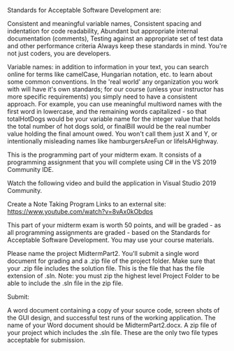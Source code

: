 Standards for Acceptable Software Development are:

Consistent and meaningful variable names,
Consistent spacing and indentation for code readability, 
Abundant but appropriate internal documentation (comments), 
Testing against an appropriate set of test data and other performance criteria
Always keep these standards in mind. You're not just coders, you are developers.

Variable names:  in addition to information in your text, you can search online for terms like camelCase, Hungarian notation, etc. to learn about some common conventions.  In the 'real world' any organization you work with will have it's own standards; for our course (unless your instructor has more specific requirements) you simply need to have a consistent approach.  For example, you can use meaningful multiword names with the first word in lowercase, and the remaining words capitalized - so that totalHotDogs would be your variable name for the integer value that holds the total number of hot dogs sold, or finalBill would be the real number value holding the final amount owed.  You won't call them just X and Y, or intentionally misleading names like hamburgersAreFun or lifeIsAHighway.

This is the programming part of your midterm exam.  It consists of a programming assignment that you will complete using C# in the VS 2019 Community IDE. 

Watch the following video and build the application in Visual Studio 2019 Community.

Create a Note Taking Program
Links to an external site: https://www.youtube.com/watch?v=8vAx0kObdps

This part of your midterm exam is worth 50 points, and will be graded - as all programming assignments are graded - based on the Standards for Acceptable Software Development.  You may use your course materials.

Please name the project MidtermPart2.  You'll submit a single word document for grading and a .zip file of the project folder.  Make sure that your .zip file includes the solution file.  This is the file that has the file extension of .sln. Note: you must zip the highest level Project Folder to be able to include the .sln file in the zip file.

Submit:

A word document containing a copy of your source code, screen shots of the GUI design, and successful test runs of the working application. The name of your Word document should be MidtermPart2.docx. 
A zip file of your project which includes the .sln file.
These are the only two file types acceptable for submission.
